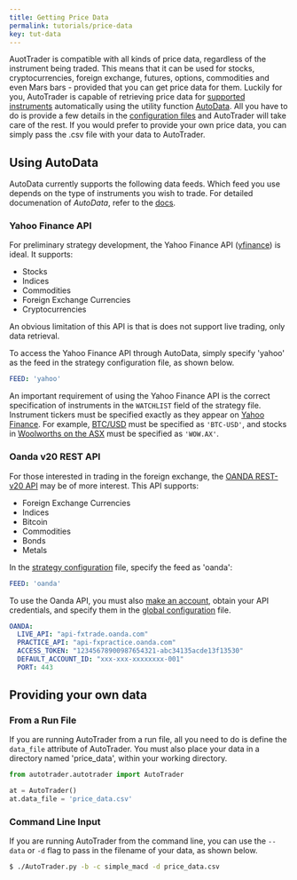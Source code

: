 ```yaml
---
title: Getting Price Data
permalink: tutorials/price-data
key: tut-data
---
```


AuotTrader is compatible with all kinds of price data, regardless of the instrument being traded. This means that
it can be used for stocks, cryptocurrencies, foreign exchange, futures, options, commodities and even Mars 
bars - provided that you can get price data for them.
Luckily for you, AutoTrader is capable of retrieving price data for [supported instruments](../suported-api) automatically 
using the utility function [AutoData](../docs/autodata). All you have to do is provide a few details in the 
[configuration files](../docs/configuration) and AutoTrader will take care of the rest.
If you would prefer to provide your own price data, you can simply pass the .csv file with your data to AutoTrader.


## Using AutoData
AutoData currently supports the following data feeds. Which feed you use depends on the type of instruments you wish 
to trade. For detailed documenation of *AutoData*, refer to the [docs](../docs/autodata).


### Yahoo Finance API
For preliminary strategy development, the Yahoo Finance API ([yfinance](https://pypi.org/project/yfinance/)) is ideal. 
It supports:
- Stocks
- Indices
- Commodities
- Foreign Exchange Currencies
- Cryptocurrencies

An obvious limitation of this API is that is does not support live trading, only data retrieval. 

To access the Yahoo Finance API through AutoData, simply specify 'yahoo' as the feed in the strategy configuration file,
as shown below. 

```yaml
FEED: 'yahoo'
```

An important requirement of using the Yahoo Finance API is the correct specification of instruments in the `WATCHLIST` 
field of the strategy file. Instrument tickers must be specified exactly as they appear on 
[Yahoo Finance](https://finance.yahoo.com/). For example, [BTC/USD](https://au.finance.yahoo.com/quote/BTC-USD?p=BTC-USD&.tsrc=fin-srch) 
must be specified as `'BTC-USD'`, and stocks in [Woolworths on the ASX](https://au.finance.yahoo.com/quote/WOW.AX?p=WOW.AX&.tsrc=fin-srch) 
must be specified as `'WOW.AX'`.


### Oanda v20 REST API
For those interested in trading in the foreign exchange, the [OANDA REST-v20 API](https://developer.oanda.com/rest-live-v20/introduction/) 
may be of more interest. This API supports:
- Foreign Exchange Currencies
- Indices
- Bitcoin
- Commodities
- Bonds
- Metals



In the [strategy configuration](../docs/configuration-strategy) file, specify the feed as 'oanda':
```yaml
FEED: 'oanda'
```

To use the Oanda API, you must also [make an account](https://www.oanda.com/au-en/trading/), obtain your API credentials, and
specify them in the [global configuration](../docs/configuration-global) file.

```yaml
OANDA:
  LIVE_API: "api-fxtrade.oanda.com"
  PRACTICE_API: "api-fxpractice.oanda.com"
  ACCESS_TOKEN: "12345678900987654321-abc34135acde13f13530"
  DEFAULT_ACCOUNT_ID: "xxx-xxx-xxxxxxxx-001"
  PORT: 443
```



## Providing your own data

### From a Run File
If you are running AutoTrader from a run file, all you need to do is define the `data_file` attribute of AutoTrader. You must 
also place your data in a directory named 'price_data', within your working directory.

```python
from autotrader.autotrader import AutoTrader

at = AutoTrader()
at.data_file = 'price_data.csv'
```

### Command Line Input
If you are running AutoTrader from the command line, you can use the `--data` or `-d` flag to pass in the filename
of your data, as shown below.

```bash
$ ./AutoTrader.py -b -c simple_macd -d price_data.csv
```



